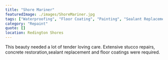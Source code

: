 ```yaml
---
title: "Shore Mariner"
featuredImage: ./images/ShoreMariner.jpg
tags: ["Waterproofing", "Floor Coating", "Painting", "Sealant Replacement", "Exterior", "Multi-Unit Residential"]
category: "Repaint"
quote: []
location: Redington Shores
---
```


This beauty needed a lot of tender loving care.  Extensive stucco repairs, concrete restoration,sealant replacement and floor coatings were required.
